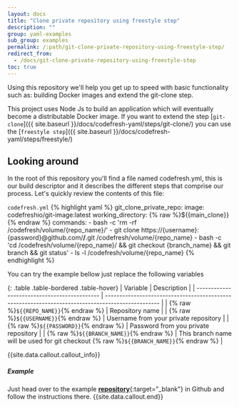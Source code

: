 ```yaml
---
layout: docs
title: "Clone private repository using freestyle step"
description: ""
group: yaml-examples
sub_group: examples
permalink: /:path/git-clone-private-repository-using-freestyle-step/
redirect_from:
  - /docs/git-clone-private-repository-using-freestyle-step
toc: true
---
```

Using this repository we'll help you get up to speed with basic functionality such as: building Docker images and extend the git-clone step.

This project uses Node Js to build an application which will eventually become a distributable Docker image.
If you want to extend the step [```git-clone```]({{ site.baseurl }}/docs/codefresh-yaml/steps/git-clone/) you can use the [```freestyle step```]({{ site.baseurl }}/docs/codefresh-yaml/steps/freestyle/)

## Looking around
In the root of this repository you'll find a file named codefresh.yml, this is our build descriptor and it describes the different steps that comprise our process. Let's quickly review the contents of this file:

  `codefresh.yml`
{% highlight yaml %}
git_clone_private_repo:
      image: codefreshio/git-image:latest
      working_directory: {% raw %}${{main_clone}}{% endraw %}
      commands:
        - bash -c 'rm -rf /codefresh/volume/{repo_name}/'
        - git clone https://{username}:{password}@github.com/**/**.git /codefresh/volume/{repo_name}
        - bash -c 'cd /codefresh/volume/{repo_name}/ && git checkout {branch_name} && git branch && git status'
        - ls -l /codefresh/volume/{repo_name}
{% endhighlight %}

You can try the example bellow just replace the following variables

{: .table .table-bordered .table-hover}
| Variable                                     | Description                                                                                       |
| -------------------------------------------- | ------------------------------------------------------------------------------------------------- |
| {% raw %}```${{REPO_NAME}}```{% endraw %}    | Repository name                                                                                   |
| {% raw %}```${{USERNAME}}```{% endraw %}     | Username from your private repository                                                             |
| {% raw %}```${{PASSWORD}}```{% endraw %}     | Password from you private repository                                                              |
| {% raw %}```${{BRANCH_NAME}}```{% endraw %}  | This branch name will be used for git checkout {% raw %}```${{BRANCH_NAME}}```{% endraw %}        |

{{site.data.callout.callout_info}}
##### Example

Just head over to the example [**repository**](https://github.com/codefreshdemo/cf-example-extend-git-clone-step){:target="_blank"} in Github and follow the instructions there. 
{{site.data.callout.end}}
